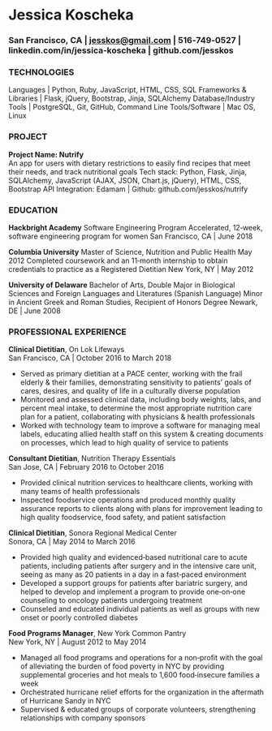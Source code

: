 # Jessica Koscheka
### San Francisco, CA | jesskos@gmail.com | 516‐749‐0527 | linkedin.com/in/jessica‐koscheka | github.com/jesskos
### TECHNOLOGIES
Languages | Python, Ruby, JavaScript, HTML, CSS, SQL
Frameworks & Libraries | Flask, jQuery, Bootstrap, Jinja, SQLAlchemy Database/Industry Tools | PostgreSQL, Git, GitHub, Command Line Tools/Software | Mac OS, Linux

### PROJECT
**Project Name: Nutrify** <br/>
An app for users with dietary restrictions to easily find recipes that meet their needs, and track nutritional goals Tech stack: Python, Flask, Jinja, SQLAlchemy, JavaScript (AJAX, JSON, Chart.js, jQuery), HTML, CSS, Bootstrap API Integration: Edamam | Github: github.com/jesskos/nutrify

### EDUCATION 
**Hackbright Academy**
Software Engineering Program
Accelerated, 12‐week, software engineering program for women
San Francisco, CA | June 2018

**Columbia University**
Master of Science, Nutrition and Public Health
May 2012 Completed coursework and an 11‐month internship to obtain credentials to practice as a Registered Dietitian
New York, NY | May 2012

**University of Delaware**
Bachelor of Arts, Double Major in Biological Sciences and Foreign Languages and Literatures (Spanish Language) Minor in Ancient Greek and Roman Studies, Recipient of Honors Degree
Newark, DE | June 2008

### PROFESSIONAL EXPERIENCE
**Clinical Dietitian**, On Lok Lifeways<br/>
  San Francisco, CA | October 2016 to March 2018
* Served as primary dietitian at a PACE center, working with the frail elderly & their families, demonstrating sensitivity to patients’ goals of cares, desires, and quality of life in a culturally diverse population
* Monitored and assessed clinical data, including body weights, labs, and percent meal intake, to determine the most appropriate nutrition care plan for a patient, collaborating with physicians & health professionals
* Worked with technology team to improve a software for managing meal labels, educating allied health staff on this system & creating documents on processes, which lead to high quality of service to patients

**Consultant Dietitian**, Nutrition Therapy Essentials <br/>
  San Jose, CA | February 2016 to October 2016
* Provided clinical nutrition services to healthcare clients, working with many teams of health professionals
* Inspected foodservice operations and produced monthly quality assurance reports to clients along with
plans for improvement leading to high quality foodservice, food safety, and patient satisfaction

**Clinical Dietitian**, Sonora Regional Medical Center<br/>
  Sonora, CA | May 2014 to March 2016
* Provided high quality and evidenced‐based nutritional care to acute patients, including patients after
surgery and in the intensive care unit, seeing as many as 20 patients in a day in a fast‐paced environment
* Developed a support groups for patients after bariatric surgery, and helped to develop and implement a
program to provide one‐on‐one counseling to oncology patients undergoing treatment
* Counseled and educated individual patients as well as groups with new onset or poorly controlled diabetes

**Food Programs Manager**, New York Common Pantry<br/>
  New York, NY | August 2012 to May 2014
* Managed all food programs and operations for a non‐profit with the goal of alleviating the burden of food poverty in NYC by providing supplemental groceries and hot meals to 1,600 food‐insecure families a week
* Orchestrated hurricane relief efforts for the organization in the aftermath of Hurricane Sandy in NYC
* Supervised & educated groups of corporate volunteers, strengthening relationships with company sponsors
